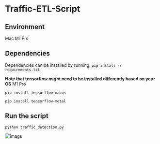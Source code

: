 # Traffic-ETL-Script

## Environment
Mac M1 Pro

## Dependencies
Dependencies can be installed by running:
`pip install -r requirements.txt`

**Note that tensorflow might need to be installed differently based on your OS**
M1 Pro

`pip install tensorflow-macos`

`pip install tensorflow-metal`

## Run the script
`python traffic_detection.py`

![image](https://user-images.githubusercontent.com/83289340/223382779-7f656eaa-9249-4976-bc63-da305035a3f1.png)
